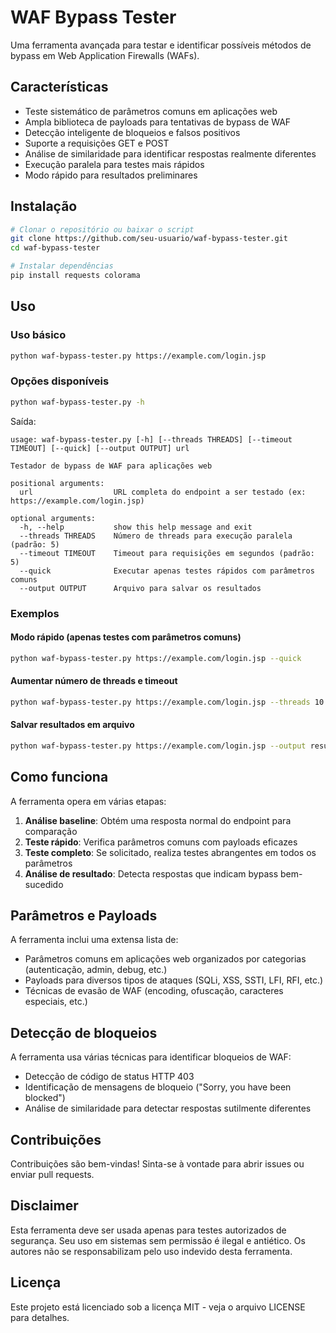 # WAF Bypass Tester

Uma ferramenta avançada para testar e identificar possíveis métodos de bypass em Web Application Firewalls (WAFs).

## Características

- Teste sistemático de parâmetros comuns em aplicações web
- Ampla biblioteca de payloads para tentativas de bypass de WAF
- Detecção inteligente de bloqueios e falsos positivos
- Suporte a requisições GET e POST
- Análise de similaridade para identificar respostas realmente diferentes
- Execução paralela para testes mais rápidos
- Modo rápido para resultados preliminares

## Instalação

```bash
# Clonar o repositório ou baixar o script
git clone https://github.com/seu-usuario/waf-bypass-tester.git
cd waf-bypass-tester

# Instalar dependências
pip install requests colorama
```

## Uso

### Uso básico

```bash
python waf-bypass-tester.py https://example.com/login.jsp
```

### Opções disponíveis

```bash
python waf-bypass-tester.py -h
```

Saída:
```
usage: waf-bypass-tester.py [-h] [--threads THREADS] [--timeout TIMEOUT] [--quick] [--output OUTPUT] url

Testador de bypass de WAF para aplicações web

positional arguments:
  url                  URL completa do endpoint a ser testado (ex: https://example.com/login.jsp)

optional arguments:
  -h, --help           show this help message and exit
  --threads THREADS    Número de threads para execução paralela (padrão: 5)
  --timeout TIMEOUT    Timeout para requisições em segundos (padrão: 5)
  --quick              Executar apenas testes rápidos com parâmetros comuns
  --output OUTPUT      Arquivo para salvar os resultados
```

### Exemplos

#### Modo rápido (apenas testes com parâmetros comuns)

```bash
python waf-bypass-tester.py https://example.com/login.jsp --quick
```

#### Aumentar número de threads e timeout

```bash
python waf-bypass-tester.py https://example.com/login.jsp --threads 10 --timeout 10
```

#### Salvar resultados em arquivo

```bash
python waf-bypass-tester.py https://example.com/login.jsp --output resultados.txt
```

## Como funciona

A ferramenta opera em várias etapas:

1. **Análise baseline**: Obtém uma resposta normal do endpoint para comparação
2. **Teste rápido**: Verifica parâmetros comuns com payloads eficazes
3. **Teste completo**: Se solicitado, realiza testes abrangentes em todos os parâmetros
4. **Análise de resultado**: Detecta respostas que indicam bypass bem-sucedido

## Parâmetros e Payloads

A ferramenta inclui uma extensa lista de:

- Parâmetros comuns em aplicações web organizados por categorias (autenticação, admin, debug, etc.)
- Payloads para diversos tipos de ataques (SQLi, XSS, SSTI, LFI, RFI, etc.)
- Técnicas de evasão de WAF (encoding, ofuscação, caracteres especiais, etc.)

## Detecção de bloqueios

A ferramenta usa várias técnicas para identificar bloqueios de WAF:

- Detecção de código de status HTTP 403
- Identificação de mensagens de bloqueio ("Sorry, you have been blocked")
- Análise de similaridade para detectar respostas sutilmente diferentes

## Contribuições

Contribuições são bem-vindas! Sinta-se à vontade para abrir issues ou enviar pull requests.

## Disclaimer

Esta ferramenta deve ser usada apenas para testes autorizados de segurança. Seu uso em sistemas sem permissão é ilegal e antiético. Os autores não se responsabilizam pelo uso indevido desta ferramenta.

## Licença

Este projeto está licenciado sob a licença MIT - veja o arquivo LICENSE para detalhes.
